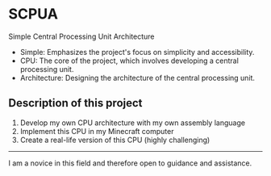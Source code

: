 # SCPUA
Simple Central Processing Unit Architecture

- Simple: Emphasizes the project's focus on simplicity and accessibility.
- CPU: The core of the project, which involves developing a central processing unit.
- Architecture: Designing the architecture of the central processing unit.

## Description of this project

1) Develop my own CPU architecture with my own assembly language
2) Implement this CPU in my Minecraft computer
3) Create a real-life version of this CPU (highly challenging)

---
I am a novice in this field and therefore open to guidance and assistance.
